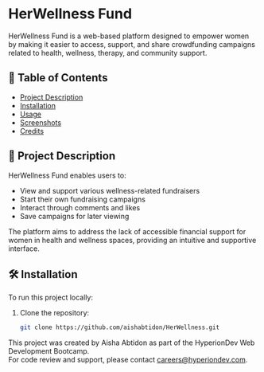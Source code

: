 # HerWellness Fund

HerWellness Fund is a web-based platform designed to empower women by making it easier to access, support, and share crowdfunding campaigns related to health, wellness, therapy, and community support.

## 📌 Table of Contents
- [Project Description](#project-description)
- [Installation](#installation)
- [Usage](#usage)
- [Screenshots](#screenshots)
- [Credits](#credits)

## 📝 Project Description
HerWellness Fund enables users to:
- View and support various wellness-related fundraisers
- Start their own fundraising campaigns
- Interact through comments and likes
- Save campaigns for later viewing

The platform aims to address the lack of accessible financial support for women in health and wellness spaces, providing an intuitive and supportive interface.

## 🛠️ Installation
To run this project locally:

1. Clone the repository:
   ```bash
   git clone https://github.com/aishabtidon/HerWellness.git
This project was created by Aisha Abtidon as part of the HyperionDev Web Development Bootcamp.  
For code review and support, please contact [careers@hyperiondev.com](mailto:careers@hyperiondev.com).



